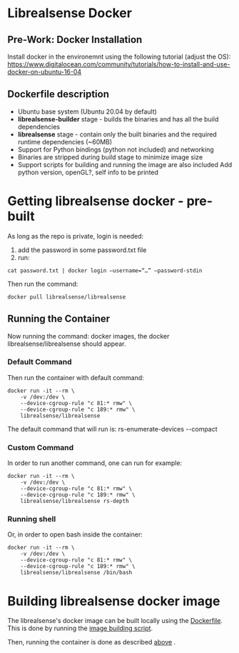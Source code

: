 # Librealsense Docker

## Pre-Work: Docker Installation
Install docker in the environemnt using the  following tutorial (adjust the OS):
https://www.digitalocean.com/community/tutorials/how-to-install-and-use-docker-on-ubuntu-16-04

## Dockerfile description
- Ubuntu base system (Ubuntu 20.04 by default)
- **librealsense-builder** stage - builds the binaries and has all the build dependencies 
- **librealsense** stage -  contain only the built binaries and the required runtime dependencies (~60MB)
- Support for Python bindings (python not included) and networking
- Binaries are stripped during build stage to minimize image size
- Support scripts for building and running the image are also included
Add python version, openGL?, self info to be printed

# Getting librealsense docker - pre-built

As long as the repo is private, login is needed:
1. add the password in some password.txt file
2. run: 
```
cat password.txt | docker login –username=“…” –password-stdin
```

Then run the command:
```
docker pull librealsense/librealsense
```

## Running the Container
Now running the command: docker images, the docker librealsense/librealsense should appear.

### Default Command
Then run the container with default command:
```
docker run -it --rm \
    -v /dev:/dev \
    --device-cgroup-rule "c 81:* rmw" \
    --device-cgroup-rule "c 189:* rmw" \
    librealsense/librealsense
```

The default command that will run is: rs-enumerate-devices --compact

### Custom Command
In order to run another command, one can run for example:
```
docker run -it --rm \
    -v /dev:/dev \
    --device-cgroup-rule "c 81:* rmw" \
    --device-cgroup-rule "c 189:* rmw" \
    librealsense/librealsense rs-depth
```

### Running shell
Or, in order to open bash inside the container:
```
docker run -it --rm \
    -v /dev:/dev \
    --device-cgroup-rule "c 81:* rmw" \
    --device-cgroup-rule "c 189:* rmw" \
    librealsense/librealsense /bin/bash
```

# Building librealsense docker image

The librealsense's docker image can be built locally using the [Dockerfile](Dockerfile). 
This  is done by running the [image building script](build_image.sh).

Then, running the container is done as described [above](#Running-the-Container) .






